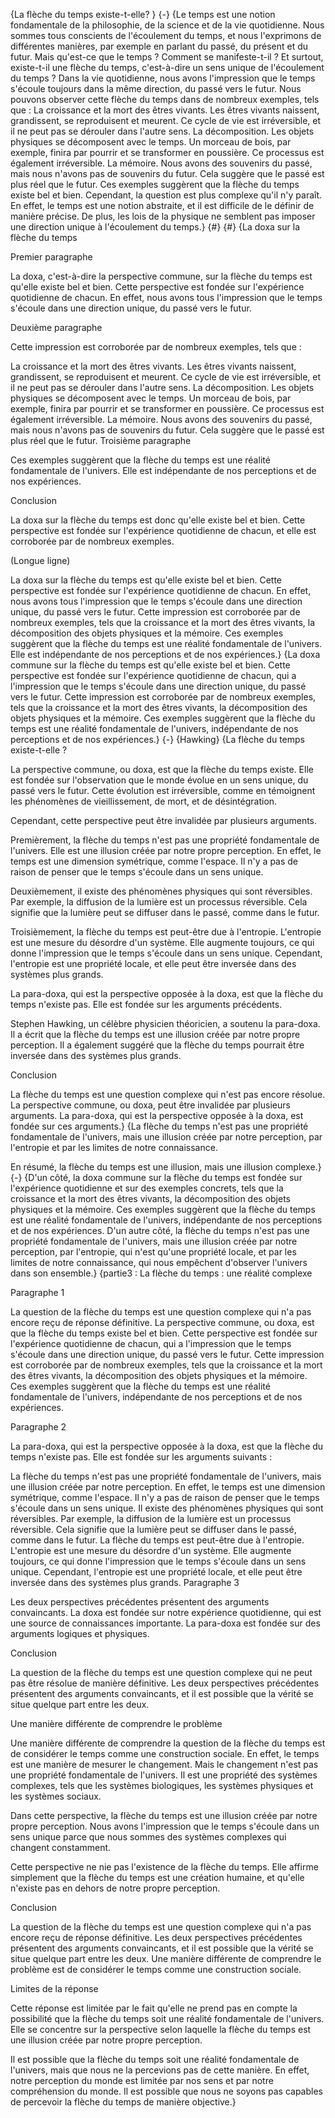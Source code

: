 {La flèche du temps existe-t-elle? }
{-}
{Le temps est une notion fondamentale de la philosophie, de la science et de la vie quotidienne. Nous sommes tous conscients de l'écoulement du temps, et nous l'exprimons de différentes manières, par exemple en parlant du passé, du présent et du futur. Mais qu'est-ce que le temps ? Comment se manifeste-t-il ? Et surtout, existe-t-il une flèche du temps, c'est-à-dire un sens unique de l'écoulement du temps ? Dans la vie quotidienne, nous avons l'impression que le temps s'écoule toujours dans la même direction, du passé vers le futur. Nous pouvons observer cette flèche du temps dans de nombreux exemples, tels que : La croissance et la mort des êtres vivants. Les êtres vivants naissent, grandissent, se reproduisent et meurent. Ce cycle de vie est irréversible, et il ne peut pas se dérouler dans l'autre sens. La décomposition. Les objets physiques se décomposent avec le temps. Un morceau de bois, par exemple, finira par pourrir et se transformer en poussière. Ce processus est également irréversible. La mémoire. Nous avons des souvenirs du passé, mais nous n'avons pas de souvenirs du futur. Cela suggère que le passé est plus réel que le futur. Ces exemples suggèrent que la flèche du temps existe bel et bien. Cependant, la question est plus complexe qu'il n'y paraît. En effet, le temps est une notion abstraite, et il est difficile de le définir de manière précise. De plus, les lois de la physique ne semblent pas imposer une direction unique à l'écoulement du temps.}
{#}
{#}
{La doxa sur la flèche du temps

Premier paragraphe

La doxa, c'est-à-dire la perspective commune, sur la flèche du temps est qu'elle existe bel et bien. Cette perspective est fondée sur l'expérience quotidienne de chacun. En effet, nous avons tous l'impression que le temps s'écoule dans une direction unique, du passé vers le futur.

Deuxième paragraphe

Cette impression est corroborée par de nombreux exemples, tels que :

La croissance et la mort des êtres vivants. Les êtres vivants naissent, grandissent, se reproduisent et meurent. Ce cycle de vie est irréversible, et il ne peut pas se dérouler dans l'autre sens.
La décomposition. Les objets physiques se décomposent avec le temps. Un morceau de bois, par exemple, finira par pourrir et se transformer en poussière. Ce processus est également irréversible.
La mémoire. Nous avons des souvenirs du passé, mais nous n'avons pas de souvenirs du futur. Cela suggère que le passé est plus réel que le futur.
Troisième paragraphe

Ces exemples suggèrent que la flèche du temps est une réalité fondamentale de l'univers. Elle est indépendante de nos perceptions et de nos expériences.

Conclusion

La doxa sur la flèche du temps est donc qu'elle existe bel et bien. Cette perspective est fondée sur l'expérience quotidienne de chacun, et elle est corroborée par de nombreux exemples.

(Longue ligne)

La doxa sur la flèche du temps est qu'elle existe bel et bien. Cette perspective est fondée sur l'expérience quotidienne de chacun. En effet, nous avons tous l'impression que le temps s'écoule dans une direction unique, du passé vers le futur. Cette impression est corroborée par de nombreux exemples, tels que la croissance et la mort des êtres vivants, la décomposition des objets physiques et la mémoire. Ces exemples suggèrent que la flèche du temps est une réalité fondamentale de l'univers. Elle est indépendante de nos perceptions et de nos expériences.}
{La doxa commune sur la flèche du temps est qu'elle existe bel et bien. Cette perspective est fondée sur l'expérience quotidienne de chacun, qui a l'impression que le temps s'écoule dans une direction unique, du passé vers le futur. Cette impression est corroborée par de nombreux exemples, tels que la croissance et la mort des êtres vivants, la décomposition des objets physiques et la mémoire. Ces exemples suggèrent que la flèche du temps est une réalité fondamentale de l'univers, indépendante de nos perceptions et de nos expériences.}
{-}
{Hawking}
{La flèche du temps existe-t-elle ?

La perspective commune, ou doxa, est que la flèche du temps existe. Elle est fondée sur l'observation que le monde évolue en un sens unique, du passé vers le futur. Cette évolution est irréversible, comme en témoignent les phénomènes de vieillissement, de mort, et de désintégration.

Cependant, cette perspective peut être invalidée par plusieurs arguments.

Premièrement, la flèche du temps n'est pas une propriété fondamentale de l'univers. Elle est une illusion créée par notre propre perception. En effet, le temps est une dimension symétrique, comme l'espace. Il n'y a pas de raison de penser que le temps s'écoule dans un sens unique.

Deuxièmement, il existe des phénomènes physiques qui sont réversibles. Par exemple, la diffusion de la lumière est un processus réversible. Cela signifie que la lumière peut se diffuser dans le passé, comme dans le futur.

Troisièmement, la flèche du temps est peut-être due à l'entropie. L'entropie est une mesure du désordre d'un système. Elle augmente toujours, ce qui donne l'impression que le temps s'écoule dans un sens unique. Cependant, l'entropie est une propriété locale, et elle peut être inversée dans des systèmes plus grands.

La para-doxa, qui est la perspective opposée à la doxa, est que la flèche du temps n'existe pas. Elle est fondée sur les arguments précédents.

Stephen Hawking, un célèbre physicien théoricien, a soutenu la para-doxa. Il a écrit que la flèche du temps est une illusion créée par notre propre perception. Il a également suggéré que la flèche du temps pourrait être inversée dans des systèmes plus grands.

Conclusion

La flèche du temps est une question complexe qui n'est pas encore résolue. La perspective commune, ou doxa, peut être invalidée par plusieurs arguments. La para-doxa, qui est la perspective opposée à la doxa, est fondée sur ces arguments.}
{La flèche du temps n'est pas une propriété fondamentale de l'univers, mais une illusion créée par notre perception, par l'entropie et par les limites de notre connaissance.

En résumé, la flèche du temps est une illusion, mais une illusion complexe.}
{-}
{D'un côté, la doxa commune sur la flèche du temps est fondée sur l'expérience quotidienne et sur des exemples concrets, tels que la croissance et la mort des êtres vivants, la décomposition des objets physiques et la mémoire. Ces exemples suggèrent que la flèche du temps est une réalité fondamentale de l'univers, indépendante de nos perceptions et de nos expériences. D'un autre côté, la flèche du temps n'est pas une propriété fondamentale de l'univers, mais une illusion créée par notre perception, par l'entropie, qui n'est qu'une propriété locale, et par les limites de notre connaissance, qui nous empêchent d'observer l'univers dans son ensemble.}
{partie3 : 
La flèche du temps : une réalité complexe

Paragraphe 1

La question de la flèche du temps est une question complexe qui n'a pas encore reçu de réponse définitive. La perspective commune, ou doxa, est que la flèche du temps existe bel et bien. Cette perspective est fondée sur l'expérience quotidienne de chacun, qui a l'impression que le temps s'écoule dans une direction unique, du passé vers le futur. Cette impression est corroborée par de nombreux exemples, tels que la croissance et la mort des êtres vivants, la décomposition des objets physiques et la mémoire. Ces exemples suggèrent que la flèche du temps est une réalité fondamentale de l'univers, indépendante de nos perceptions et de nos expériences.

Paragraphe 2

La para-doxa, qui est la perspective opposée à la doxa, est que la flèche du temps n'existe pas. Elle est fondée sur les arguments suivants :

La flèche du temps n'est pas une propriété fondamentale de l'univers, mais une illusion créée par notre perception. En effet, le temps est une dimension symétrique, comme l'espace. Il n'y a pas de raison de penser que le temps s'écoule dans un sens unique.
Il existe des phénomènes physiques qui sont réversibles. Par exemple, la diffusion de la lumière est un processus réversible. Cela signifie que la lumière peut se diffuser dans le passé, comme dans le futur.
La flèche du temps est peut-être due à l'entropie. L'entropie est une mesure du désordre d'un système. Elle augmente toujours, ce qui donne l'impression que le temps s'écoule dans un sens unique. Cependant, l'entropie est une propriété locale, et elle peut être inversée dans des systèmes plus grands.
Paragraphe 3

Les deux perspectives précédentes présentent des arguments convaincants. La doxa est fondée sur notre expérience quotidienne, qui est une source de connaissances importante. La para-doxa est fondée sur des arguments logiques et physiques.

Conclusion

La question de la flèche du temps est une question complexe qui ne peut pas être résolue de manière définitive. Les deux perspectives précédentes présentent des arguments convaincants, et il est possible que la vérité se situe quelque part entre les deux.

Une manière différente de comprendre le problème

Une manière différente de comprendre la question de la flèche du temps est de considérer le temps comme une construction sociale. En effet, le temps est une manière de mesurer le changement. Mais le changement n'est pas une propriété fondamentale de l'univers. Il est une propriété des systèmes complexes, tels que les systèmes biologiques, les systèmes physiques et les systèmes sociaux.

Dans cette perspective, la flèche du temps est une illusion créée par notre propre perception. Nous avons l'impression que le temps s'écoule dans un sens unique parce que nous sommes des systèmes complexes qui changent constamment.

Cette perspective ne nie pas l'existence de la flèche du temps. Elle affirme simplement que la flèche du temps est une création humaine, et qu'elle n'existe pas en dehors de notre propre perception.

Conclusion

La question de la flèche du temps est une question complexe qui n'a pas encore reçu de réponse définitive. Les deux perspectives précédentes présentent des arguments convaincants, et il est possible que la vérité se situe quelque part entre les deux. Une manière différente de comprendre le problème est de considérer le temps comme une construction sociale.

Limites de la réponse

Cette réponse est limitée par le fait qu'elle ne prend pas en compte la possibilité que la flèche du temps soit une réalité fondamentale de l'univers. Elle se concentre sur la perspective selon laquelle la flèche du temps est une illusion créée par notre propre perception.

Il est possible que la flèche du temps soit une réalité fondamentale de l'univers, mais que nous ne la percevions pas de cette manière. En effet, notre perception du monde est limitée par nos sens et par notre compréhension du monde. Il est possible que nous ne soyons pas capables de percevoir la flèche du temps de manière objective.}
